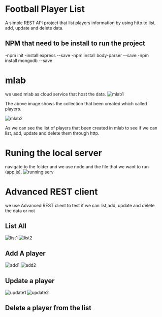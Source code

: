 # Football Player List
A simple REST API project that list players information by using http to list, add,
update and delete data.

## NPM that need to be install to run the project
-npm init
-install express --save
-npm install body-parser --save
-npm install mongodb --save

# mlab
we used mlab as cloud service that host the data.
![mlab1](https://cloud.githubusercontent.com/assets/17804084/23836869/f9544754-0776-11e7-8f36-ad6a8604fc7d.png)

The above image shows the collection that been created which called players.

![mlab2](https://cloud.githubusercontent.com/assets/17804084/23837039/9192d092-0779-11e7-986f-0d0297213e2e.png)

As we can see the list of players that been created in mlab to see if we can list, add, update and delete them through 
http.

# Runing the local server
navigate to the folder and we use node and the file that we want to run (app.js).
![running serv](https://cloud.githubusercontent.com/assets/17804084/23837072/297c5f40-077a-11e7-9b06-4cc391916c9e.png)



# Advanced REST client

we use Advanced REST client to test if we can list,add, update and delete the data or not

## List All

![list1](https://cloud.githubusercontent.com/assets/17804084/23837112/15aa13ee-077b-11e7-8ef3-2938b38d8abc.png)
![list2](https://cloud.githubusercontent.com/assets/17804084/23837113/18ed7dfc-077b-11e7-8775-dfd8f3c61552.png)

## Add A player

![add1](https://cloud.githubusercontent.com/assets/17804084/23837189/34629490-077c-11e7-9775-289c03f53126.png)
![add2](https://cloud.githubusercontent.com/assets/17804084/23837190/35a5264c-077c-11e7-9a9a-5be10b12eace.png)

## Update a player
![update1](https://cloud.githubusercontent.com/assets/17804084/23837224/ce189422-077c-11e7-8b35-a2035116616b.png)
![update2](https://cloud.githubusercontent.com/assets/17804084/23837225/cf4a0d4e-077c-11e7-9f3c-7e26b0d950bb.png)

## Delete a player from the list

